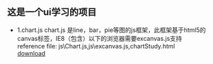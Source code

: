 这是一个ui学习的项目
------------------------------------
* 1.chart.js
  chart.js 是line，bar，pie等图的js框架，此框架基于html5的canvas标签，IE8（包含）以下的浏览器需要excanvas.js支持  
  reference file: js\Chart.js,js\excanvas.js,chartStudy.html  
[download](https://github.com/yangding39/uiStudy/blob/master/pdms-stemi.plist)
